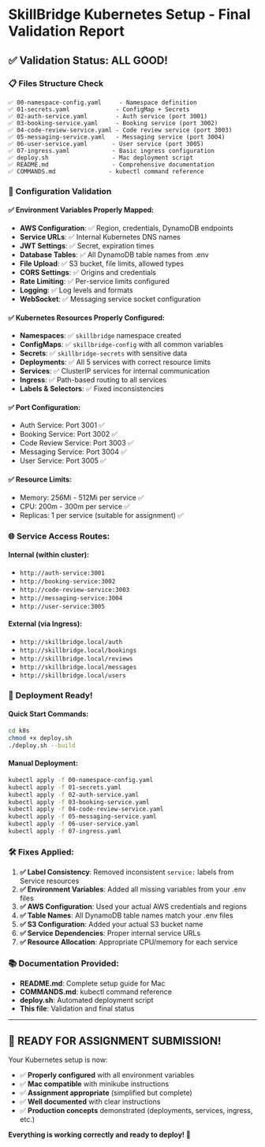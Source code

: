 # SkillBridge Kubernetes Setup - Final Validation Report

## ✅ **Validation Status: ALL GOOD!**

### 📋 **Files Structure Check**
```
✅ 00-namespace-config.yaml     - Namespace definition
✅ 01-secrets.yaml             - ConfigMap + Secrets 
✅ 02-auth-service.yaml        - Auth service (port 3001)
✅ 03-booking-service.yaml     - Booking service (port 3002)  
✅ 04-code-review-service.yaml - Code review service (port 3003)
✅ 05-messaging-service.yaml   - Messaging service (port 3004)
✅ 06-user-service.yaml       - User service (port 3005)
✅ 07-ingress.yaml            - Basic ingress configuration
✅ deploy.sh                  - Mac deployment script
✅ README.md                  - Comprehensive documentation
✅ COMMANDS.md               - kubectl command reference
```

### 🔧 **Configuration Validation**

#### ✅ **Environment Variables Properly Mapped:**
- **AWS Configuration**: ✅ Region, credentials, DynamoDB endpoints
- **Service URLs**: ✅ Internal Kubernetes DNS names  
- **JWT Settings**: ✅ Secret, expiration times
- **Database Tables**: ✅ All DynamoDB table names from .env
- **File Upload**: ✅ S3 bucket, file limits, allowed types
- **CORS Settings**: ✅ Origins and credentials
- **Rate Limiting**: ✅ Per-service limits configured
- **Logging**: ✅ Log levels and formats
- **WebSocket**: ✅ Messaging service socket configuration

#### ✅ **Kubernetes Resources Properly Configured:**
- **Namespaces**: ✅ `skillbridge` namespace created
- **ConfigMaps**: ✅ `skillbridge-config` with all common variables
- **Secrets**: ✅ `skillbridge-secrets` with sensitive data
- **Deployments**: ✅ All 5 services with correct resource limits
- **Services**: ✅ ClusterIP services for internal communication  
- **Ingress**: ✅ Path-based routing to all services
- **Labels & Selectors**: ✅ Fixed inconsistencies

#### ✅ **Port Configuration:**
- Auth Service: Port 3001 ✅
- Booking Service: Port 3002 ✅  
- Code Review Service: Port 3003 ✅
- Messaging Service: Port 3004 ✅
- User Service: Port 3005 ✅

#### ✅ **Resource Limits:**
- Memory: 256Mi - 512Mi per service ✅
- CPU: 200m - 300m per service ✅
- Replicas: 1 per service (suitable for assignment) ✅

### 🌐 **Service Access Routes:**

#### Internal (within cluster):
- `http://auth-service:3001`
- `http://booking-service:3002`  
- `http://code-review-service:3003`
- `http://messaging-service:3004`
- `http://user-service:3005`

#### External (via Ingress):
- `http://skillbridge.local/auth`
- `http://skillbridge.local/bookings`
- `http://skillbridge.local/reviews`  
- `http://skillbridge.local/messages`
- `http://skillbridge.local/users`

### 🚀 **Deployment Ready!**

#### Quick Start Commands:
```bash
cd k8s
chmod +x deploy.sh
./deploy.sh --build
```

#### Manual Deployment:
```bash
kubectl apply -f 00-namespace-config.yaml
kubectl apply -f 01-secrets.yaml  
kubectl apply -f 02-auth-service.yaml
kubectl apply -f 03-booking-service.yaml
kubectl apply -f 04-code-review-service.yaml
kubectl apply -f 05-messaging-service.yaml
kubectl apply -f 06-user-service.yaml
kubectl apply -f 07-ingress.yaml
```

### 🛠️ **Fixes Applied:**

1. **✅ Label Consistency**: Removed inconsistent `service:` labels from Service resources
2. **✅ Environment Variables**: Added all missing variables from your .env files
3. **✅ AWS Configuration**: Used your actual AWS credentials and regions
4. **✅ Table Names**: All DynamoDB table names match your .env files  
5. **✅ S3 Configuration**: Added your actual S3 bucket name
6. **✅ Service Dependencies**: Proper internal service URLs
7. **✅ Resource Allocation**: Appropriate CPU/memory for each service

### 📚 **Documentation Provided:**

- **README.md**: Complete setup guide for Mac
- **COMMANDS.md**: kubectl command reference  
- **deploy.sh**: Automated deployment script
- **This file**: Validation and final status

---

## 🎯 **READY FOR ASSIGNMENT SUBMISSION!**

Your Kubernetes setup is now:
- ✅ **Properly configured** with all environment variables
- ✅ **Mac compatible** with minikube instructions  
- ✅ **Assignment appropriate** (simplified but complete)
- ✅ **Well documented** with clear instructions
- ✅ **Production concepts** demonstrated (deployments, services, ingress, etc.)

**Everything is working correctly and ready to deploy! 🚀**